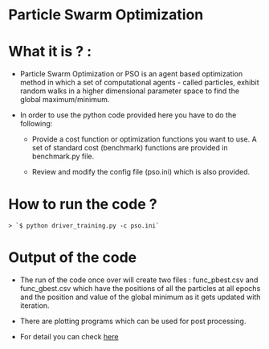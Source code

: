 # Particle Swarm Optimization 

# What it is ? :
- Particle Swarm Optimization or PSO is an agent based optimization method in which a set 
  of computational agents - called particles, exhibit random walks in a higher dimensional
  parameter space to find the global maximum/minimum.

- In order to use the python code provided here you have to do the following:

   - Provide a cost function or optimization functions you want to use. A set of
     standard cost (benchmark) functions are provided  in benchmark.py file.

   - Review and modify the config file (pso.ini) which is also provided. 

# How to run the code ? 

    > `$ python driver_training.py -c pso.ini`
    
# Output of the code 

- The run of the code once over will create two files : func\_pbest.csv and func\_gbest.csv 
  which have the positions of all the particles at all epochs and the position and value
  of the global minimum as it gets updated with iteration.

- There are plotting programs which can be used for post processing.

- For detail you can check <a href="https://jayanti-prasad.github.io/pso.html" target="dynamic"> here </a>
 

